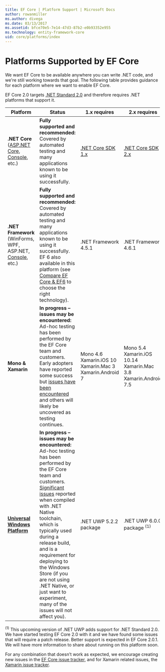 ```yaml
---
title: EF Core | Platform Support | Microsoft Docs
author: rowanmiller
ms.author: divega
ms.date: 03/13/2017
ms.assetid: bfce70e5-7e14-47d3-87b2-e0b93352e955
ms.technology: entity-framework-core
uid: core/platforms/index
---
```


# Platforms Supported by EF Core

We want EF Core to be available anywhere you can write .NET code, and we're still working towards that goal. The following table provides guidance for each platform where we want to enable EF Core.

EF Core 2.0 targets [.NET Standard 2.0](https://docs.microsoft.com/en-us/dotnet/standard/net-standard) and therefore requires .NET platforms that support it.

| Platform | Status | 1.x requires | 2.x requires
|-|-|-|-
| **.NET Core** ([ASP.NET Core](../get-started/aspnetcore/index.md), [Console](../get-started/netcore/index.md), etc.) | **Fully supported and recommended:** Covered by automated testing and many applications known to be using it successfully. | [.NET Core SDK 1.x](https://www.microsoft.com/net/core/) | [.NET Core SDK 2.x](https://www.microsoft.com/net/core/)
| **.NET Framework** (WinForms, WPF, ASP.NET, [Console](../get-started/full-dotnet/index.md), etc.) | **Fully supported and recommended:**  Covered by automated testing and many applications known to be using it successfully. EF 6 also available in this platform (see [Compare EF Core & EF6](../../efcore-and-ef6/index.md) to choose the right technology). | .NET Framework 4.5.1 | .NET Framework 4.6.1
| **Mono & Xamarin** | **In progress – issues may be encountered:** Ad-hoc testing has been performed by the EF Core team and customers. Early adopters have reported some success but [issues have been encountered](https://github.com/aspnet/entityframework/issues?q=is%3Aopen+is%3Aissue+label%3Aarea-xamarin) and others will likely be uncovered as testing continues. | Mono 4.6 <br/> Xamarin.iOS 10 <br/> Xamarin.Mac 3 <br/> Xamarin.Android 7 | Mono 5.4 <br/> Xamarin.iOS 10.14 <br/> Xamarin.Mac 3.8 <br/> Xamarin.Android 7.5
| [**Universal Windows Platform**](../get-started/uwp/index.md) | **In progress – issues may be encountered:** Ad-hoc testing has been performed by the EF Core team and customers. [Significant issues](https://github.com/aspnet/entityframework/issues?utf8=%E2%9C%93&q=is%3Aopen%20is%3Aissue%20label%3Aarea-uwp%20) reported when compiled with .NET Native toolchain, which is typically used during a release build, and is a requirement for deploying to the Windows Store (if you are not using .NET Native, or just want to experiment, many of the issues will not affect you). | .NET UWP 5.2.2 package | .NET UWP 6.0.0 package <sup>(1)</sup>

<sup>(1)</sup> This upcoming version of .NET UWP adds support for .NET Standard 2.0. We have started testing EF Core 2.0 with it and we have found some issues that will require a patch release. Better support is expected in EF Core 2.0.1. We will have more information to share about running on this platform soon.

For any combination that doesn’t work as expected, we encourage creating new issues in the [EF Core issue tracker](https://github.com/aspnet/entityframework/issues/new), and for Xamarin related issues, the [Xamarin issue tracker](https://bugzilla.xamarin.com/newbug).
